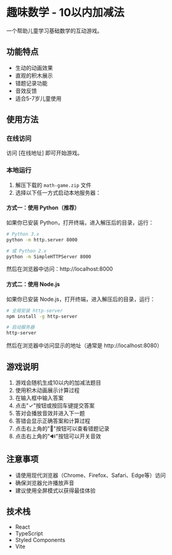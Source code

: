 # 趣味数学 - 10以内加减法

一个帮助儿童学习基础数学的互动游戏。

## 功能特点

- 生动的动画效果
- 直观的积木展示
- 错题记录功能
- 音效反馈
- 适合5-7岁儿童使用

## 使用方法

### 在线访问
访问 [在线地址] 即可开始游戏。

### 本地运行
1. 解压下载的 `math-game.zip` 文件
2. 选择以下任一方式启动本地服务器：

#### 方式一：使用 Python（推荐）
如果你已安装 Python，打开终端，进入解压后的目录，运行：
```bash
# Python 3.x
python -m http.server 8000

# 或 Python 2.x
python -m SimpleHTTPServer 8000
```
然后在浏览器中访问：http://localhost:8000

#### 方式二：使用 Node.js
如果你已安装 Node.js，打开终端，进入解压后的目录，运行：
```bash
# 全局安装 http-server
npm install -g http-server

# 启动服务器
http-server
```
然后在浏览器中访问显示的地址（通常是 http://localhost:8080）

## 游戏说明

1. 游戏会随机生成10以内的加减法题目
2. 使用积木动画展示计算过程
3. 在输入框中输入答案
4. 点击"✓"按钮或按回车键提交答案
5. 答对会播放音效并进入下一题
6. 答错会显示正确答案和计算过程
7. 点击右上角的"📝"按钮可以查看错题记录
8. 点击右上角的"🔊"按钮可以开关音效

## 注意事项

- 请使用现代浏览器（Chrome、Firefox、Safari、Edge等）访问
- 确保浏览器允许播放声音
- 建议使用全屏模式以获得最佳体验

## 技术栈

- React
- TypeScript
- Styled Components
- Vite 